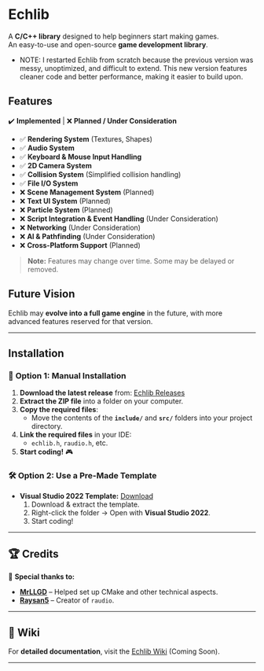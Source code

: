 # Echlib

A **C/C++ library** designed to help beginners start making games.  
An easy-to-use and open-source **game development library**.


- NOTE: I restarted Echlib from scratch because the previous version was messy, unoptimized, and difficult to extend.
This new version features cleaner code and better performance, making it easier to build upon.

## Features  

✔️ **Implemented** | ❌ **Planned / Under Consideration**  

- ✅ **Rendering System** (Textures, Shapes)  
- ✅ **Audio System**  
- ✅ **Keyboard & Mouse Input Handling**  
- ✅ **2D Camera System**  
- ✅ **Collision System** (Simplified collision handling)  
- ✅ **File I/O System**  
- ❌ **Scene Management System** (Planned)  
- ❌ **Text UI System** (Planned)  
- ❌ **Particle System** (Planned)  
- ❌ **Script Integration & Event Handling** (Under Consideration)  
- ❌ **Networking** (Under Consideration)  
- ❌ **AI & Pathfinding** (Under Consideration)  
- ❌ **Cross-Platform Support** (Planned)  

> **Note:** Features may change over time. Some may be delayed or removed.

## Future Vision  

Echlib may **evolve into a full game engine** in the future, with more advanced features reserved for that version.  

---

## Installation  

### 📌 **Option 1: Manual Installation**  

1. **Download the latest release** from: [Echlib Releases](https://github.com/Lulezer/Echlib-Library/releases)  
2. **Extract the ZIP file** into a folder on your computer.  
3. **Copy the required files**:  
   - Move the contents of the **`include/`** and **`src/`** folders into your project directory.  
4. **Link the required files** in your IDE:  
   - `echlib.h`, `raudio.h`, etc.  
5. **Start coding!** 🎮  

### 🛠️ **Option 2: Use a Pre-Made Template**  

- **Visual Studio 2022 Template:** [Download](https://github.com/Lulezer/Echlib-VisualStudio2022-Template)  
  1. Download & extract the template.  
  2. Right-click the folder → Open with **Visual Studio 2022**.  
  3. Start coding!  

---

## 🏆 Credits  

👤 **Special thanks to:**  
- **[MrLLGD](https://www.youtube.com/@lowlevelgamedev9330/videos)** – Helped set up CMake and other technical aspects.  
- **[Raysan5](https://github.com/raysan5)** – Creator of `raudio`.  

---

## 📖 Wiki  

For **detailed documentation**, visit the [Echlib Wiki](https://github.com/Lulezer/Echlib-Library/wiki) (Coming Soon).  

---

